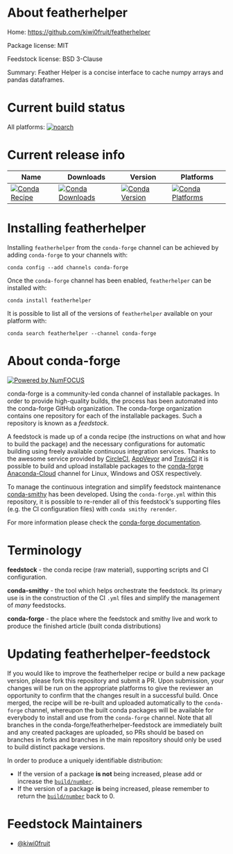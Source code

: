 <!--
# -*- mode: jinja -*-
-->

About featherhelper
===================

Home: https://github.com/kiwi0fruit/featherhelper

Package license: MIT

Feedstock license: BSD 3-Clause

Summary: Feather Helper is a concise interface to cache numpy arrays and pandas dataframes.



Current build status
====================

All platforms:
[![noarch](https://img.shields.io/circleci/project/github/conda-forge/featherhelper-feedstock/master.svg?label=noarch)](https://circleci.com/gh/conda-forge/featherhelper-feedstock)

Current release info
====================

| Name | Downloads | Version | Platforms |
| --- | --- | --- | --- |
| [![Conda Recipe](https://img.shields.io/badge/recipe-featherhelper-green.svg)](https://anaconda.org/conda-forge/featherhelper) | [![Conda Downloads](https://img.shields.io/conda/dn/conda-forge/featherhelper.svg)](https://anaconda.org/conda-forge/featherhelper) | [![Conda Version](https://img.shields.io/conda/vn/conda-forge/featherhelper.svg)](https://anaconda.org/conda-forge/featherhelper) | [![Conda Platforms](https://img.shields.io/conda/pn/conda-forge/featherhelper.svg)](https://anaconda.org/conda-forge/featherhelper) |

Installing featherhelper
========================

Installing `featherhelper` from the `conda-forge` channel can be achieved by adding `conda-forge` to your channels with:

```
conda config --add channels conda-forge
```

Once the `conda-forge` channel has been enabled, `featherhelper` can be installed with:

```
conda install featherhelper
```

It is possible to list all of the versions of `featherhelper` available on your platform with:

```
conda search featherhelper --channel conda-forge
```


About conda-forge
=================

[![Powered by NumFOCUS](https://img.shields.io/badge/powered%20by-NumFOCUS-orange.svg?style=flat&colorA=E1523D&colorB=007D8A)](http://numfocus.org)

conda-forge is a community-led conda channel of installable packages.
In order to provide high-quality builds, the process has been automated into the
conda-forge GitHub organization. The conda-forge organization contains one repository
for each of the installable packages. Such a repository is known as a *feedstock*.

A feedstock is made up of a conda recipe (the instructions on what and how to build
the package) and the necessary configurations for automatic building using freely
available continuous integration services. Thanks to the awesome service provided by
[CircleCI](https://circleci.com/), [AppVeyor](https://www.appveyor.com/)
and [TravisCI](https://travis-ci.org/) it is possible to build and upload installable
packages to the [conda-forge](https://anaconda.org/conda-forge)
[Anaconda-Cloud](https://anaconda.org/) channel for Linux, Windows and OSX respectively.

To manage the continuous integration and simplify feedstock maintenance
[conda-smithy](https://github.com/conda-forge/conda-smithy) has been developed.
Using the ``conda-forge.yml`` within this repository, it is possible to re-render all of
this feedstock's supporting files (e.g. the CI configuration files) with ``conda smithy rerender``.

For more information please check the [conda-forge documentation](https://conda-forge.org/docs/).

Terminology
===========

**feedstock** - the conda recipe (raw material), supporting scripts and CI configuration.

**conda-smithy** - the tool which helps orchestrate the feedstock.
                   Its primary use is in the construction of the CI ``.yml`` files
                   and simplify the management of *many* feedstocks.

**conda-forge** - the place where the feedstock and smithy live and work to
                  produce the finished article (built conda distributions)


Updating featherhelper-feedstock
================================

If you would like to improve the featherhelper recipe or build a new
package version, please fork this repository and submit a PR. Upon submission,
your changes will be run on the appropriate platforms to give the reviewer an
opportunity to confirm that the changes result in a successful build. Once
merged, the recipe will be re-built and uploaded automatically to the
`conda-forge` channel, whereupon the built conda packages will be available for
everybody to install and use from the `conda-forge` channel.
Note that all branches in the conda-forge/featherhelper-feedstock are
immediately built and any created packages are uploaded, so PRs should be based
on branches in forks and branches in the main repository should only be used to
build distinct package versions.

In order to produce a uniquely identifiable distribution:
 * If the version of a package **is not** being increased, please add or increase
   the [``build/number``](https://conda.io/docs/user-guide/tasks/build-packages/define-metadata.html#build-number-and-string).
 * If the version of a package **is** being increased, please remember to return
   the [``build/number``](https://conda.io/docs/user-guide/tasks/build-packages/define-metadata.html#build-number-and-string)
   back to 0.

Feedstock Maintainers
=====================

* [@kiwi0fruit](https://github.com/kiwi0fruit/)

